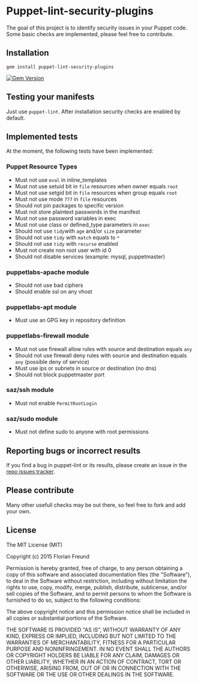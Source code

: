 # Puppet-lint-security-plugins

The goal of this project is to identify security issues in your Puppet code. Some basic checks
are implemented, please feel free to contribute.

## Installation

    gem install puppet-lint-security-plugins

[![Gem Version](https://badge.fury.io/rb/puppet-lint-security-plugins@2x.png)](https://badge.fury.io/rb/puppet-lint-security-plugins)

## Testing your manifests

Just use `puppet-lint`. After installation security checks are enabled by default.

## Implemented tests

At the moment, the following tests have been implemented:

### Puppet Resource Types

 * Must not use `eval` in inline\_templates
 * Must not use setuid bit in `file` resources when owner equals `root`
 * Must not use setgid bit in `file` resources when group equals `root`
 * Must not use mode `777` in `file` resources
 * Should not pin packages to specific version
 * Must not store plaintext passwords in the manifest
 * Must not use password variables in exec
 * Must not use class or defined\_type parameters in `exec`
 * Should not use `tidy`with `age` and/or `size` parameter
 * Should not use `tidy` with `match` equals to `*`
 * Should not use `tidy` with `recurse` enabled
 * Must not create non root user with id 0
 * Should not disable services (example: mysql, puppetmaster)

### puppetlabs-apache module

 * Should not use bad ciphers
 * Should enable ssl on any vhost

### puppetlabs-apt module

 * Must use an GPG key in repository definition

### puppetlabs-firewall module

 * Must not use firewall allow rules with source and destination equals `any`
 * Should not use firewall deny rules with source and destination equals `any` (possible deny of service)
 * Must use ips or subnets in source or destination (no dns)
 * Should not block puppetmaster port

### saz/ssh module

 * Must not enable `PermitRootLogin`

### saz/sudo module

 * Must not define sudo to anyone with root permissions

## Reporting bugs or incorrect results

If you find a bug in puppet-lint or its results, please create an issue in the
[repo issues tracker](https://github.com/floek/puppet-lint-security-plugins/issues/).

## Please contribute

Many other usefull checks may be out there, so feel free to fork and add your own.

## License

The MIT License (MIT)

Copyright (c) 2015 Florian Freund

Permission is hereby granted, free of charge, to any person obtaining a copy
of this software and associated documentation files (the "Software"), to deal
in the Software without restriction, including without limitation the rights
to use, copy, modify, merge, publish, distribute, sublicense, and/or sell
copies of the Software, and to permit persons to whom the Software is
furnished to do so, subject to the following conditions:

The above copyright notice and this permission notice shall be included in all
copies or substantial portions of the Software.

THE SOFTWARE IS PROVIDED "AS IS", WITHOUT WARRANTY OF ANY KIND, EXPRESS OR
IMPLIED, INCLUDING BUT NOT LIMITED TO THE WARRANTIES OF MERCHANTABILITY,
FITNESS FOR A PARTICULAR PURPOSE AND NONINFRINGEMENT. IN NO EVENT SHALL THE
AUTHORS OR COPYRIGHT HOLDERS BE LIABLE FOR ANY CLAIM, DAMAGES OR OTHER
LIABILITY, WHETHER IN AN ACTION OF CONTRACT, TORT OR OTHERWISE, ARISING FROM,
OUT OF OR IN CONNECTION WITH THE SOFTWARE OR THE USE OR OTHER DEALINGS IN THE
SOFTWARE.
